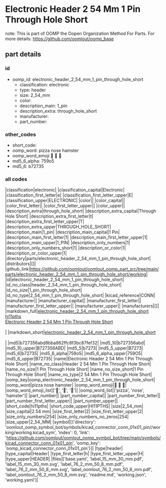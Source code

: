 # Electronic Header 2 54 Mm 1 Pin Through Hole Short  

note: This is part of OOMP the Oopen Organization Method For Parts. For more details: https://github.com/oomlout/oomp_base

##  part details





### id
* oomp_id: electronic_header_2_54_mm_1_pin_through_hole_short
  * classification: electronic
  * type: header
  * size: 2_54_mm
  * color: 
  * description_main: 1_pin
  * description_extra: through_hole_short
  * manufacturer: 
  * part_number: 

### other_codes
* short_code: 
* oomp_word: pizza nose hamster
* oomp_word_emoji :pizza: :nose: :hamster:
* md5_6_alpha: 759o5
* md5_6: b72735

### all codes 
|classification|electronic|
|classification_capital|Electronic|
|classification_first_letter|e|
|classification_first_letter_upper|E|
|classification_upper|ELECTRONIC|
|color||
|color_capital||
|color_first_letter||
|color_first_letter_upper||
|color_upper||
|description_extra|through_hole_short|
|description_extra_capital|Through Hole Short|
|description_extra_first_letter|t|
|description_extra_first_letter_upper|T|
|description_extra_upper|THROUGH_HOLE_SHORT|
|description_main|1_pin|
|description_main_capital|1 Pin|
|description_main_first_letter|1|
|description_main_first_letter_upper|1|
|description_main_upper|1_PIN|
|description_only_numbers|1|
|description_only_numbers_short|1|
|description_or_color|1|
|description_or_color_upper|1|
|directory|parts/electronic_header_2_54_mm_1_pin_through_hole_short|
|distributors|[]|
|github_link|https://github.com/oomlout/oomlout_oomp_part_src/tree/main/parts/electronic_header_2_54_mm_1_pin_through_hole_short/working|
|id|electronic_header_2_54_mm_1_pin_through_hole_short|
|id_no_class|header_2_54_mm_1_pin_through_hole_short|
|id_no_size|1_pin_through_hole_short|
|id_no_type|2_54_mm_1_pin_through_hole_short|
|kicad_reference|CONN|
|manufacturer||
|manufacturer_capital||
|manufacturer_first_letter||
|manufacturer_first_letter_upper||
|manufacturer_upper||
|manufacturers|[]|
|markdown_full|[electronic_header_2_54_mm_1_pin_through_hole_short](https://github.com/oomlout/oomlout_oomp_part_src/tree/main/parts/electronic_header_2_54_mm_1_pin_through_hole_short/working)<br>[hi11pths](https://github.com/oomlout/oomlout_oomp_part_src/tree/main/parts/electronic_header_2_54_mm_1_pin_through_hole_short/working)<br>[Electronic Header 2 54 Mm 1 Pin Through Hole Short](https://github.com/oomlout/oomlout_oomp_part_src/tree/main/parts/electronic_header_2_54_mm_1_pin_through_hole_short/working)<br><br>|
|markdown_short|[electronic_header_2_54_mm_1_pin_through_hole_short](https://github.com/oomlout/oomlout_oomp_part_src/tree/main/parts/electronic_header_2_54_mm_1_pin_through_hole_short/working)<br><br>|
|md5|b727356abd8bba862ffc8f3bc87fef32|
|md5_10|b727356abd|
|md5_10_upper|B727356ABD|
|md5_5|b7273|
|md5_5_upper|B7273|
|md5_6|b72735|
|md5_6_alpha|759o5|
|md5_6_alpha_upper|759O5|
|md5_6_upper|B72735|
|name|Electronic Header 2 54 Mm 1 Pin Through Hole Short|
|name_no_class|Header 2 54 Mm 1 Pin Through Hole Short|
|name_no_size|1 Pin Through Hole Short|
|name_no_size_short|1 Pin Through Hole Short|
|name_no_type|2 54 Mm 1 Pin Through Hole Short|
|oomp_key|oomp_electronic_header_2_54_mm_1_pin_through_hole_short|
|oomp_word|pizza nose hamster|
|oomp_word_emoji|:pizza: :nose: :hamster:|
|oomp_word_emoji_list|[':pizza:', ':nose:', ':hamster:']|
|oomp_word_list|['pizza', 'nose', 'hamster']|
|part_number||
|part_number_capital||
|part_number_first_letter||
|part_number_first_letter_upper||
|part_number_upper||
|short_code|hi11pths|
|short_code_upper|HI11PTHS|
|size|2_54_mm|
|size_capital|2.54 mm|
|size_first_letter|2|
|size_first_letter_upper|2|
|size_only_numbers|254|
|size_only_numbers_no_zeros|254|
|size_upper|2_54_MM|
|symbol|[{'directory': 'oomlout_oomp_symbol_bot/symbols/kicad_connector_conn_01x01_pin//working/working.kicad_sym', 'index': 0, 'link': 'https://github.com/oomlout/oomlout_oomp_symbol_bot/tree/main/symbols/kicad_connector_conn_01x01_pin', 'oomp_key': 'oomp_kicad_connector_conn_01x01_pin'}]|
|type|header|
|type_capital|Header|
|type_first_letter|h|
|type_first_letter_upper|H|
|type_upper|HEADER|
|files|['base.yaml', 'label_15_mm_30_mm.pdf', 'label_15_mm_30_mm.svg', 'label_76_2_mm_50_8_mm.pdf', 'label_76_2_mm_50_8_mm.svg', 'label_oomlout_76_2_mm_50_8_mm.pdf', 'label_oomlout_76_2_mm_50_8_mm.svg', 'readme.md', 'working.json', 'working.yaml']|
